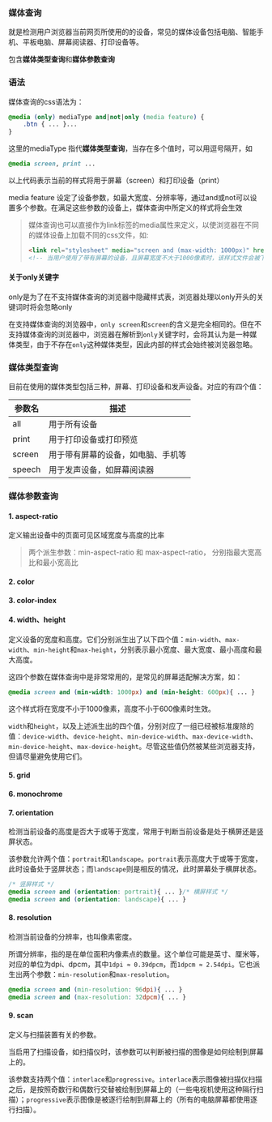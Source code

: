 ### 媒体查询

就是检测用户浏览器当前网页所使用的的设备，常见的媒体设备包括电脑、智能手机、平板电脑、屏幕阅读器、打印设备等。

包含**媒体类型查询**和**媒体参数查询**



### 语法

媒体查询的css语法为：

```css
@media (only) mediaType and|not|only (media feature) {
    .btn { ... }...
}
```



这里的mediaType 指代**媒体类型查询**，当存在多个值时，可以用逗号隔开，如

```css
@media screen, print ... 
```

以上代码表示当前的样式将用于屏幕（screen）和打印设备（print）



media feature 设定了设备参数，如最大宽度、分辨率等，通过and或not可以设置多个参数。在满足这些参数的设备上，媒体查询中所定义的样式将会生效



>  媒体查询也可以直接作为link标签的media属性来定义，以使浏览器在不同的媒体设备上加载不同的css文件，如:
> 
> ```html
> <link rel="stylesheet" media="screen and (max-width: 1000px)" href="...">
> <!-- 当用户使用了带有屏幕的设备，且屏幕宽度不大于1000像素时，该样式文件会被下载。 -->
> ```



#### 关于only关键字

only是为了在不支持媒体查询的浏览器中隐藏样式表，浏览器处理以only开头的关键词时将会忽略only

在支持媒体查询的浏览器中，`only screen`和`screen`的含义是完全相同的。但在不支持媒体查询的浏览器中，浏览器在解析到`only`关键字时，会将其认为是一种媒体类型，由于不存在`only`这种媒体类型，因此内部的样式会始终被浏览器忽略。



### 媒体类型查询

目前在使用的媒体类型包括三种，屏幕、打印设备和发声设备。对应的有四个值：

| 参数名    | 描述                |
| ------ | ----------------- |
| all    | 用于所有设备            |
| print  | 用于打印设备或打印预览       |
| screen | 用于带有屏幕的设备，如电脑、手机等 |
| speech | 用于发声设备，如屏幕阅读器     |



### 媒体参数查询



#### 1. aspect-ratio

定义输出设备中的页面可见区域宽度与高度的比率

> 两个派生参数：min-aspect-ratio 和 max-aspect-ratio， 分别指最大宽高比和最小宽高比

#### 2. color



#### 3. color-index



#### 4. width、height

定义设备的宽度和高度。它们分别派生出了以下四个值：`min-width`、`max-width`、`min-height`和`max-height`，分别表示最小宽度、最大宽度、最小高度和最大高度。

这四个参数在媒体查询中是非常常用的，是常见的屏幕适配解决方案，如：

```css
@media screen and (min-width: 1000px) and (min-height: 600px){ ... }
```

这个样式将在宽度不小于1000像素，高度不小于600像素时生效。

`width`和`height`，以及上述派生出的四个值，分别对应了一组已经被标准废除的值：`device-width`、`device-height`、`min-device-width`、`max-device-width`、`min-device-height`、`max-device-height`。尽管这些值仍然被某些浏览器支持，但请尽量避免使用它们。



#### 5. grid



#### 6. monochrome



#### 7. orientation

检测当前设备的高度是否大于或等于宽度，常用于判断当前设备是处于横屏还是竖屏状态。

该参数允许两个值：`portrait`和`landscape`。`portrait`表示高度大于或等于宽度，此时设备处于竖屏状态；而`landscape`则是相反的情况，此时屏幕处于横屏状态。

```css
/* 竖屏样式 */
@media screen and (orientation: portrait){ ... }/* 横屏样式 */
@media screen and (orientation: landscape){ ... }
```

#### 8. resolution

检测当前设备的分辨率，也叫像素密度。

所谓分辨率，指的是在单位面积内像素点的数量。这个单位可能是英寸、厘米等，对应的单位为dpi、dpcm，其中`1dpi ≈ 0.39dpcm`，而`1dpcm ≈ 2.54dpi`。它也派生出两个参数：`min-resolution`和`max-resolution`。

```css
@media screen and (min-resolution: 96dpi){ ... }
@media screen and (max-resolution: 32dpcm){ ... }
```

#### 9. scan

定义与扫描装置有关的参数。

当启用了扫描设备，如扫描仪时，该参数可以判断被扫描的图像是如何绘制到屏幕上的。

该参数支持两个值：`interlace`和`progressive`。`interlace`表示图像被扫描仪扫描之后，是按照奇数行和偶数行交替被绘制到屏幕上的（一些电视机使用这种隔行扫描）；`progressive`表示图像是被逐行绘制到屏幕上的（所有的电脑屏幕都使用逐行扫描）。
